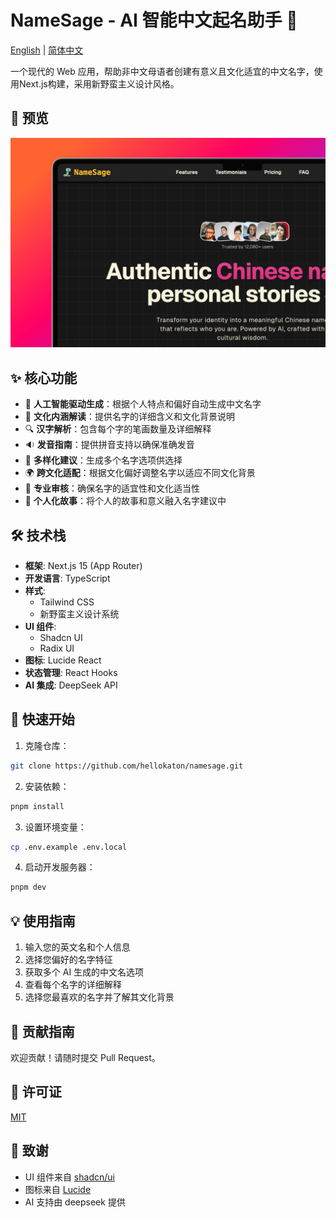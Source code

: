 # NameSage - AI 智能中文起名助手 🎯

[English](README.md) | [简体中文](README_zh.md)

一个现代的 Web 应用，帮助非中文母语者创建有意义且文化适宜的中文名字，使用Next.js构建，采用新野蛮主义设计风格。

## 📸 预览

![snipate_1.png](screenshots/snipate_1.png)

## ✨ 核心功能

- 🤖 **人工智能驱动生成**：根据个人特点和偏好自动生成中文名字
- 🎯 **文化内涵解读**：提供名字的详细含义和文化背景说明
- 🔍 **汉字解析**：包含每个字的笔画数量及详细解释
- 🔉 **发音指南**：提供拼音支持以确保准确发音
- 🔄 **多样化建议**：生成多个名字选项供选择
- 🌍 **跨文化适配**：根据文化偏好调整名字以适应不同文化背景
- 💫 **专业审核**：确保名字的适宜性和文化适当性
- 📖 **个人化故事**：将个人的故事和意义融入名字建议中

## 🛠️ 技术栈

- **框架**: Next.js 15 (App Router)
- **开发语言**: TypeScript
- **样式**:
  - Tailwind CSS
  - 新野蛮主义设计系统
- **UI 组件**:
  - Shadcn UI
  - Radix UI
- **图标**: Lucide React
- **状态管理**: React Hooks
- **AI 集成**: DeepSeek API

## 🚀 快速开始

1. 克隆仓库：

```bash
git clone https://github.com/hellokaton/namesage.git
```

2. 安装依赖：

```bash
pnpm install
```

3. 设置环境变量：

```bash
cp .env.example .env.local
```

4. 启动开发服务器：

```bash
pnpm dev
```

## 💡 使用指南

1. 输入您的英文名和个人信息
2. 选择您偏好的名字特征
3. 获取多个 AI 生成的中文名选项
4. 查看每个名字的详细解释
5. 选择您最喜欢的名字并了解其文化背景

## 🤝 贡献指南

欢迎贡献！请随时提交 Pull Request。

## 📝 许可证

[MIT](LICENSE)

## 🙏 致谢

- UI 组件来自 [shadcn/ui](https://ui.shadcn.com)
- 图标来自 [Lucide](https://lucide.dev)
- AI 支持由 deepseek 提供
